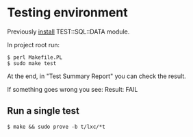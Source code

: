 
Testing environment
==================

Previously [install](https://github.com/frankiejol/Test-SQL-Data/blob/master/INSTALL.md) TEST::SQL::DATA module.

In project root run:

    $ perl Makefile.PL
    $ sudo make test 
    
At the end, in "Test Summary Report" you can check the result.

If something goes wrong you see: 
    Result: FAIL    

Run a single test
-----------------

    $ make && sudo prove -b t/lxc/*t
